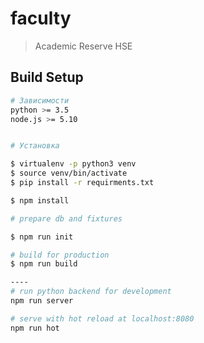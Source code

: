 # faculty

> Academic Reserve HSE

## Build Setup

``` bash
# Зависимости
python >= 3.5
node.js >= 5.10


# Установка 

$ virtualenv -p python3 venv
$ source venv/bin/activate
$ pip install -r requirments.txt

$ npm install

# prepare db and fixtures

$ npm run init

# build for production
$ npm run build

----
# run python backend for development
npm run server

# serve with hot reload at localhost:8080
npm run hot

```
